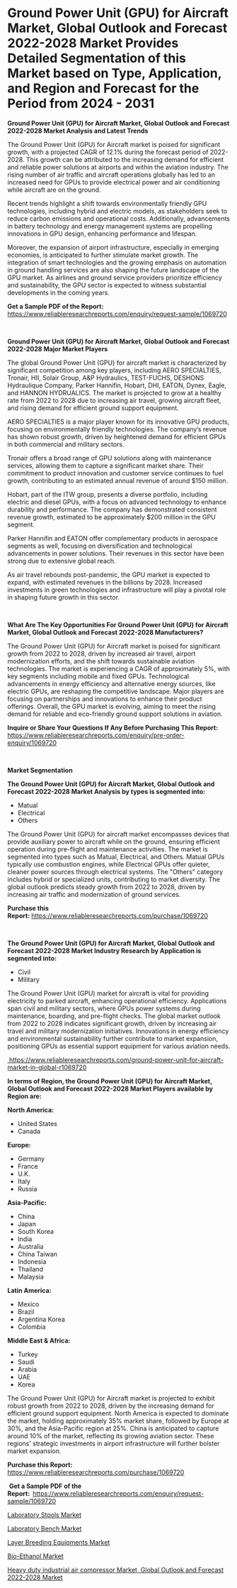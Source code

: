 <p><h1>Ground Power Unit (GPU) for Aircraft Market, Global Outlook and Forecast 2022-2028 Market Provides Detailed Segmentation of this Market based on Type, Application, and Region and Forecast for the Period from 2024 - 2031</h1></p><p><strong>Ground Power Unit (GPU) for Aircraft Market, Global Outlook and Forecast 2022-2028 Market Analysis and Latest Trends</strong></p>
<p><p>The Ground Power Unit (GPU) for Aircraft market is poised for significant growth, with a projected CAGR of 12.1% during the forecast period of 2022-2028. This growth can be attributed to the increasing demand for efficient and reliable power solutions at airports and within the aviation industry. The rising number of air traffic and aircraft operations globally has led to an increased need for GPUs to provide electrical power and air conditioning while aircraft are on the ground.</p><p>Recent trends highlight a shift towards environmentally friendly GPU technologies, including hybrid and electric models, as stakeholders seek to reduce carbon emissions and operational costs. Additionally, advancements in battery technology and energy management systems are propelling innovations in GPU design, enhancing performance and lifespan. </p><p>Moreover, the expansion of airport infrastructure, especially in emerging economies, is anticipated to further stimulate market growth. The integration of smart technologies and the growing emphasis on automation in ground handling services are also shaping the future landscape of the GPU market. As airlines and ground service providers prioritize efficiency and sustainability, the GPU sector is expected to witness substantial developments in the coming years.</p></p>
<p><strong>Get a Sample PDF of the Report:&nbsp;</strong> <a href="https://www.reliableresearchreports.com/enquiry/request-sample/1069720">https://www.reliableresearchreports.com/enquiry/request-sample/1069720</a></p>
<p>&nbsp;</p>
<p><strong>Ground Power Unit (GPU) for Aircraft Market, Global Outlook and Forecast 2022-2028 Major Market Players</strong></p>
<p><p>The global Ground Power Unit (GPU) for aircraft market is characterized by significant competition among key players, including AERO SPECIALTIES, Tronair, HII, Solair Group, A&P Hydraulics, TEST-FUCHS, DESHONS Hydraulique Company, Parker Hannifin, Hobart, DHI, EATON, Dynex, Eagle, and HANNON HYDRUALICS. The market is projected to grow at a healthy rate from 2022 to 2028 due to increasing air travel, growing aircraft fleet, and rising demand for efficient ground support equipment.</p><p>AERO SPECIALTIES is a major player known for its innovative GPU products, focusing on environmentally friendly technologies. The company’s revenue has shown robust growth, driven by heightened demand for efficient GPUs in both commercial and military sectors.</p><p>Tronair offers a broad range of GPU solutions along with maintenance services, allowing them to capture a significant market share. Their commitment to product innovation and customer service continues to fuel growth, contributing to an estimated annual revenue of around $150 million.</p><p>Hobart, part of the ITW group, presents a diverse portfolio, including electric and diesel GPUs, with a focus on advanced technology to enhance durability and performance. The company has demonstrated consistent revenue growth, estimated to be approximately $200 million in the GPU segment.</p><p>Parker Hannifin and EATON offer complementary products in aerospace segments as well, focusing on diversification and technological advancements in power solutions. Their revenues in this sector have been strong due to extensive global reach.</p><p>As air travel rebounds post-pandemic, the GPU market is expected to expand, with estimated revenues in the billions by 2028. Increased investments in green technologies and infrastructure will play a pivotal role in shaping future growth in this sector.</p></p>
<p>&nbsp;</p>
<p><strong>What Are The Key Opportunities For Ground Power Unit (GPU) for Aircraft Market, Global Outlook and Forecast 2022-2028 Manufacturers?</strong></p>
<p><p>The Ground Power Unit (GPU) for Aircraft market is poised for significant growth from 2022 to 2028, driven by increased air travel, airport modernization efforts, and the shift towards sustainable aviation technologies. The market is experiencing a CAGR of approximately 5%, with key segments including mobile and fixed GPUs. Technological advancements in energy efficiency and alternative energy sources, like electric GPUs, are reshaping the competitive landscape. Major players are focusing on partnerships and innovations to enhance their product offerings. Overall, the GPU market is evolving, aiming to meet the rising demand for reliable and eco-friendly ground support solutions in aviation.</p></p>
<p><strong>Inquire or Share Your Questions If Any Before Purchasing This Report:</strong> <a href="https://www.reliableresearchreports.com/enquiry/pre-order-enquiry/1069720">https://www.reliableresearchreports.com/enquiry/pre-order-enquiry/1069720</a></p>
<p>&nbsp;</p>
<p><strong>Market Segmentation</strong></p>
<p><strong>The Ground Power Unit (GPU) for Aircraft Market, Global Outlook and Forecast 2022-2028 Market Analysis by types is segmented into:</strong></p>
<p><ul><li>Matual</li><li>Electrical</li><li>Others</li></ul></p>
<p><p>The Ground Power Unit (GPU) for aircraft market encompasses devices that provide auxiliary power to aircraft while on the ground, ensuring efficient operation during pre-flight and maintenance activities. The market is segmented into types such as Matual, Electrical, and Others. Matual GPUs typically use combustion engines, while Electrical GPUs offer quieter, cleaner power sources through electrical systems. The "Others" category includes hybrid or specialized units, contributing to market diversity. The global outlook predicts steady growth from 2022 to 2028, driven by increasing air traffic and modernization of ground services.</p></p>
<p><strong>Purchase this Report:&nbsp;</strong><a href="https://www.reliableresearchreports.com/purchase/1069720">https://www.reliableresearchreports.com/purchase/1069720</a></p>
<p>&nbsp;</p>
<p><strong>The Ground Power Unit (GPU) for Aircraft Market, Global Outlook and Forecast 2022-2028 Market Industry Research by Application is segmented into:</strong></p>
<p><ul><li>Civil</li><li>Military</li></ul></p>
<p><p>The Ground Power Unit (GPU) market for aircraft is vital for providing electricity to parked aircraft, enhancing operational efficiency. Applications span civil and military sectors, where GPUs power systems during maintenance, boarding, and pre-flight checks. The global market outlook from 2022 to 2028 indicates significant growth, driven by increasing air travel and military modernization initiatives. Innovations in energy efficiency and environmental sustainability further contribute to market expansion, positioning GPUs as essential support equipment for various aviation needs.</p></p>
<p><a href="https://www.reliableresearchreports.com/ground-power-unit-for-aircraft-market-in-global-r1069720">&nbsp;https://www.reliableresearchreports.com/ground-power-unit-for-aircraft-market-in-global-r1069720</a></p>
<p><strong>In terms of Region, the Ground Power Unit (GPU) for Aircraft Market, Global Outlook and Forecast 2022-2028 Market Players available by Region are:</strong></p>
<p>
    <p> <strong> North America: </strong>
        <ul>
            <li>United States</li>
            <li>Canada</li>
        </ul>
        </p> 
    <p> <strong> Europe: </strong>
        <ul>
            <li>Germany</li>
            <li>France</li>
            <li>U.K.</li>
            <li>Italy</li>
            <li>Russia</li>
        </ul>
        </p> 
    <p> <strong> Asia-Pacific: </strong>
        <ul>
            <li>China</li>
            <li>Japan</li>
            <li>South Korea</li>
            <li>India</li>
            <li>Australia</li>
            <li>China Taiwan</li>
            <li>Indonesia</li>
            <li>Thailand</li>
            <li>Malaysia</li>
        </ul>
        </p> 
    <p> <strong> Latin America: </strong>
        <ul>
            <li>Mexico</li>
            <li>Brazil</li>
            <li>Argentina Korea</li>
            <li>Colombia</li>
        </ul>
        </p> 
    <p> <strong> Middle East & Africa: </strong>
        <ul>
            <li>Turkey</li>
            <li>Saudi</li>
            <li>Arabia</li>
            <li>UAE</li>
            <li>Korea</li>
        </ul>
    </p>
    </p>
<p><p>The Ground Power Unit (GPU) for Aircraft market is projected to exhibit robust growth from 2022 to 2028, driven by the increasing demand for efficient ground support equipment. North America is expected to dominate the market, holding approximately 35% market share, followed by Europe at 30%, and the Asia-Pacific region at 25%. China is anticipated to capture around 10% of the market, reflecting its growing aviation sector. These regions' strategic investments in airport infrastructure will further bolster market expansion.</p></p>
<p><strong>Purchase this Report: </strong><a href="https://www.reliableresearchreports.com/purchase/1069720">https://www.reliableresearchreports.com/purchase/1069720</a></p>
<p>&nbsp;<strong>Get a Sample PDF of the Report:&nbsp;&nbsp;</strong><a href="https://www.reliableresearchreports.com/enquiry/request-sample/1069720">https://www.reliableresearchreports.com/enquiry/request-sample/1069720</a></p>
<p><strong></strong></p>
<p><p><a href="https://www.linkedin.com/pulse/global-laboratory-stools-market-size-expected-experience-qmgde?trackingId=3nC0C%2BUFThOfGS49j5y4Og%3D%3D">Laboratory Stools Market</a></p><p><a href="https://www.linkedin.com/pulse/global-laboratory-bench-market-trends-insights-growth-opportunities-quywe?trackingId=MO8xwPQXTTunaDMu5Doo1g%3D%3D">Laboratory Bench Market</a></p><p><a href="https://issuu.com/reportprime-2/docs/layer-breeding-equipments-market-si_9d892ef77c032f">Layer Breeding Equipments Market</a></p><p><a href="https://issuu.com/reportprime-2/docs/bio-ethanol-market-size-2030.pptx_739b0174406af8">Bio-Ethanol Market</a></p><p><a href="https://github.com/nicoletavirag/Market-Research-Report-List-5/blob/main/heavy-duty-industrial-air-compressor-market-global-outlook-and-forecast-2022-2028-market.md">Heavy duty industrial air compressor Market, Global Outlook and Forecast 2022-2028 Market</a></p></p>